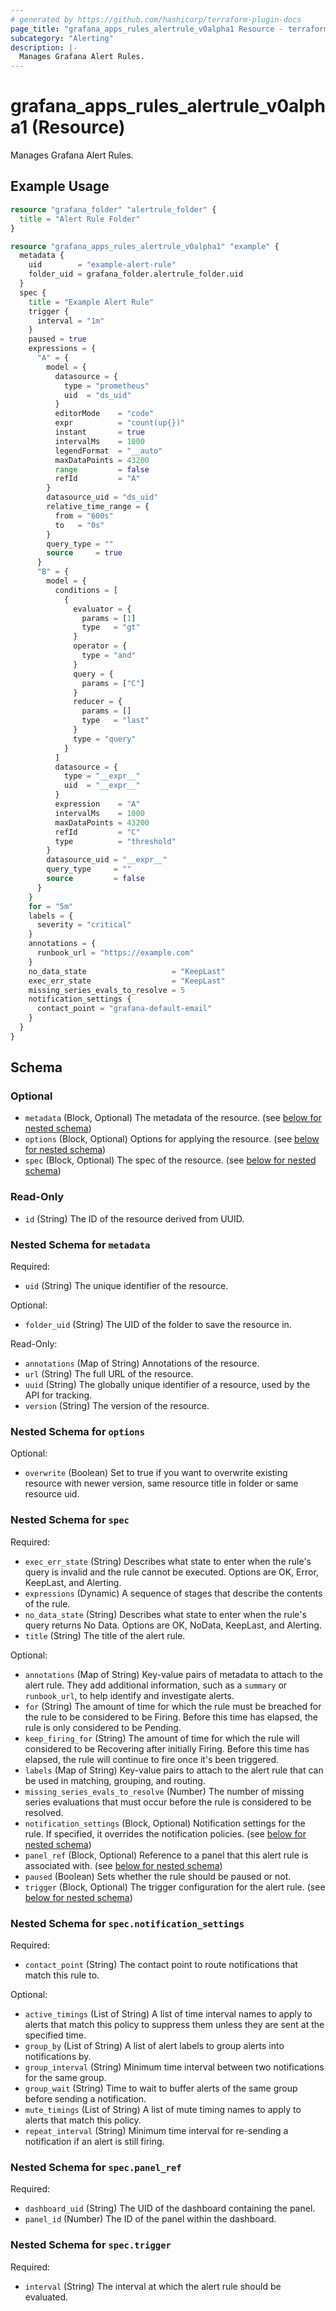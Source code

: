 ```yaml
---
# generated by https://github.com/hashicorp/terraform-plugin-docs
page_title: "grafana_apps_rules_alertrule_v0alpha1 Resource - terraform-provider-grafana"
subcategory: "Alerting"
description: |-
  Manages Grafana Alert Rules.
---
```


# grafana_apps_rules_alertrule_v0alpha1 (Resource)

Manages Grafana Alert Rules.

## Example Usage

```terraform
resource "grafana_folder" "alertrule_folder" {
  title = "Alert Rule Folder"
}

resource "grafana_apps_rules_alertrule_v0alpha1" "example" {
  metadata {
    uid        = "example-alert-rule"
    folder_uid = grafana_folder.alertrule_folder.uid
  }
  spec {
    title = "Example Alert Rule"
    trigger {
      interval = "1m"
    }
    paused = true
    expressions = {
      "A" = {
        model = {
          datasource = {
            type = "prometheus"
            uid  = "ds_uid"
          }
          editorMode    = "code"
          expr          = "count(up{})"
          instant       = true
          intervalMs    = 1000
          legendFormat  = "__auto"
          maxDataPoints = 43200
          range         = false
          refId         = "A"
        }
        datasource_uid = "ds_uid"
        relative_time_range = {
          from = "600s"
          to   = "0s"
        }
        query_type = ""
        source     = true
      }
      "B" = {
        model = {
          conditions = [
            {
              evaluator = {
                params = [1]
                type   = "gt"
              }
              operator = {
                type = "and"
              }
              query = {
                params = ["C"]
              }
              reducer = {
                params = []
                type   = "last"
              }
              type = "query"
            }
          ]
          datasource = {
            type = "__expr__"
            uid  = "__expr__"
          }
          expression    = "A"
          intervalMs    = 1000
          maxDataPoints = 43200
          refId         = "C"
          type          = "threshold"
        }
        datasource_uid = "__expr__"
        query_type     = ""
        source         = false
      }
    }
    for = "5m"
    labels = {
      severity = "critical"
    }
    annotations = {
      runbook_url = "https://example.com"
    }
    no_data_state                   = "KeepLast"
    exec_err_state                  = "KeepLast"
    missing_series_evals_to_resolve = 5
    notification_settings {
      contact_point = "grafana-default-email"
    }
  }
}
```

<!-- schema generated by tfplugindocs -->
## Schema

### Optional

- `metadata` (Block, Optional) The metadata of the resource. (see [below for nested schema](#nestedblock--metadata))
- `options` (Block, Optional) Options for applying the resource. (see [below for nested schema](#nestedblock--options))
- `spec` (Block, Optional) The spec of the resource. (see [below for nested schema](#nestedblock--spec))

### Read-Only

- `id` (String) The ID of the resource derived from UUID.

<a id="nestedblock--metadata"></a>
### Nested Schema for `metadata`

Required:

- `uid` (String) The unique identifier of the resource.

Optional:

- `folder_uid` (String) The UID of the folder to save the resource in.

Read-Only:

- `annotations` (Map of String) Annotations of the resource.
- `url` (String) The full URL of the resource.
- `uuid` (String) The globally unique identifier of a resource, used by the API for tracking.
- `version` (String) The version of the resource.


<a id="nestedblock--options"></a>
### Nested Schema for `options`

Optional:

- `overwrite` (Boolean) Set to true if you want to overwrite existing resource with newer version, same resource title in folder or same resource uid.


<a id="nestedblock--spec"></a>
### Nested Schema for `spec`

Required:

- `exec_err_state` (String) Describes what state to enter when the rule's query is invalid and the rule cannot be executed. Options are OK, Error, KeepLast, and Alerting.
- `expressions` (Dynamic) A sequence of stages that describe the contents of the rule.
- `no_data_state` (String) Describes what state to enter when the rule's query returns No Data. Options are OK, NoData, KeepLast, and Alerting.
- `title` (String) The title of the alert rule.

Optional:

- `annotations` (Map of String) Key-value pairs of metadata to attach to the alert rule. They add additional information, such as a `summary` or `runbook_url`, to help identify and investigate alerts.
- `for` (String) The amount of time for which the rule must be breached for the rule to be considered to be Firing. Before this time has elapsed, the rule is only considered to be Pending.
- `keep_firing_for` (String) The amount of time for which the rule will considered to be Recovering after initially Firing. Before this time has elapsed, the rule will continue to fire once it's been triggered.
- `labels` (Map of String) Key-value pairs to attach to the alert rule that can be used in matching, grouping, and routing.
- `missing_series_evals_to_resolve` (Number) The number of missing series evaluations that must occur before the rule is considered to be resolved.
- `notification_settings` (Block, Optional) Notification settings for the rule. If specified, it overrides the notification policies. (see [below for nested schema](#nestedblock--spec--notification_settings))
- `panel_ref` (Block, Optional) Reference to a panel that this alert rule is associated with. (see [below for nested schema](#nestedblock--spec--panel_ref))
- `paused` (Boolean) Sets whether the rule should be paused or not.
- `trigger` (Block, Optional) The trigger configuration for the alert rule. (see [below for nested schema](#nestedblock--spec--trigger))

<a id="nestedblock--spec--notification_settings"></a>
### Nested Schema for `spec.notification_settings`

Required:

- `contact_point` (String) The contact point to route notifications that match this rule to.

Optional:

- `active_timings` (List of String) A list of time interval names to apply to alerts that match this policy to suppress them unless they are sent at the specified time.
- `group_by` (List of String) A list of alert labels to group alerts into notifications by.
- `group_interval` (String) Minimum time interval between two notifications for the same group.
- `group_wait` (String) Time to wait to buffer alerts of the same group before sending a notification.
- `mute_timings` (List of String) A list of mute timing names to apply to alerts that match this policy.
- `repeat_interval` (String) Minimum time interval for re-sending a notification if an alert is still firing.


<a id="nestedblock--spec--panel_ref"></a>
### Nested Schema for `spec.panel_ref`

Required:

- `dashboard_uid` (String) The UID of the dashboard containing the panel.
- `panel_id` (Number) The ID of the panel within the dashboard.


<a id="nestedblock--spec--trigger"></a>
### Nested Schema for `spec.trigger`

Required:

- `interval` (String) The interval at which the alert rule should be evaluated.
